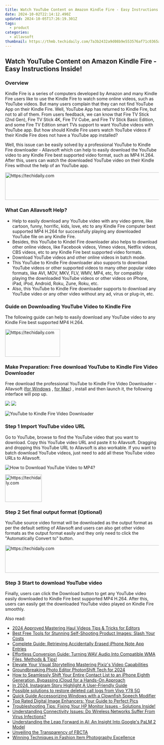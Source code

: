 ```yaml
---
title: Watch YouTube Content on Amazon Kindle Fire - Easy Instructions Inside!
date: 2024-10-02T22:14:12.490Z
updated: 2024-10-05T17:26:19.301Z
tags:
  - product
categories:
  - allavsoft
thumbnail: https://thmb.techidaily.com/7a3b2432a9d08b9e553576af71c0365aa49f025a4ccec0f85070f5a5f457c917.jpg
---
```


## Watch YouTube Content on Amazon Kindle Fire - Easy Instructions Inside!

### Overview

Kindle Fire is a series of computers developed by Amazon and many Kindle Fire users like to use the Kindle Fire to watch some online videos, such as YouTube videos. But many users complain that they can not find YouTube App on their Kindle Fire. Well, YouTube App has returned to Kindle Fire, but not to all of them. From users feedback, we can know that Fire TV Stick (2nd Gen), Fire TV Stick 4K, Fire TV Cube, and Fire TV Stick Basic Edition, and some Fire TV Edition smart TVs support to want YouTube videos with YouTube app. But how should Kindle Fire users watch YouTube videos if their Kindle Fire does not have a YouTube app installed?

Well, this issue can be easily solved by a professional YouTube to Kindle Fire downloader - Allavsoft which can help to easily download the YouTube video to any Kindle Fire best supported video format, such as MP4 H.264\. After this, users can watch the downloaded YouTube video on their Kindle Fires without the help of an YouTube app.

<!-- affiliate ads begin -->
<a href="https://ephamedtechinc.pxf.io/c/5597632/2137227/26400" target="_top" id="2137227">
  <img src="//a.impactradius-go.com/display-ad/26400-2137227" border="0" alt="https://techidaily.com" width="728" height="90"/>
</a>
<img height="0" width="0" src="https://ephamedtechinc.pxf.io/i/5597632/2137227/26400" style="position:absolute;visibility:hidden;" border="0" />
<!-- affiliate ads end -->

### What Can Allavsoft Help?

* Help to easily download any YouTube video with any video genre, like cartoon, funny, horrific, kids, love, etc to any Kindle Fire computer best supported MP4 H.264 for successfully playing any downloaded YouTube file on any Kindle Fire.
* Besides, this YouTube to Kindel Fire downloader also helps to download other online videos, like Facebook videos, Vimeo videos, Netflix videos, CBS videos, etc to any Kindle Fire best supported video formats.
* Download YouTube videos and other online videos in batch mode.
* This YouTube to Kindle Fire downloader also supports to download YouTube videos or other supported videos to many other popular video formats, like AVI, MOV, MKV, FLV, WMV, MP4, etc, for compatibly playing the downloaded YouTube videos or other videos on iPhone, iPad, iPod, Android, Roku, Zune, Roku, etc.
* Also, this YouTube to Kindle Fire downloader supports to download any YouTube video or any other video without any ad, virus or plug-in, etc.

### Guide on Downloading YouTube Video to Kindle Fire

The following guide can help to easily download any YouTube video to any Kindle Fire best supported MP4 H.264.

<!-- affiliate ads begin -->
<a href="https://25home.pxf.io/c/5597632/2148639/16836" target="_top" id="2148639">
  <img src="//a.impactradius-go.com/display-ad/16836-2148639" border="0" alt="https://techidaily.com" width="180" height="90"/>
</a>
<img height="0" width="0" src="https://25home.pxf.io/i/5597632/2148639/16836" style="position:absolute;visibility:hidden;" border="0" />
<!-- affiliate ads end -->

### Make Preparation: Free download YouTube to Kindle Fire Video Downloader

Free download the professional YouTube to Kindle Fire Video Downloader - Allavsoft ([for Windows](https://tools.techidaily.com/allavsoft/products/) , [for Mac](https://tools.techidaily.com/allavsoft/products/)) , install and then launch it, the following interface will pop up.

[![](https://www.allavsoft.com/how-to/../images/how-to/free-download-win.jpg)](https://tools.techidaily.com/allavsoft/products/) [![](https://www.allavsoft.com/how-to/../images/how-to/free-download-mac.jpg)](https://tools.techidaily.com/allavsoft/products/)

![YouTube to Kindle Fire Video Downloader](https://www.allavsoft.com/how-to/../images/allavsoft/screen-shot-600.jpg)

### Step 1 Import YouTube video URL

Go to YouTube, browse to find the YouTube video that you want to download. Copy this YouTube video URL and paste it to Allavsoft. Dragging and dropping this YouTube URL to Allavsoft is also workable. If you want to batch download YouTube videos, just need to add all these YouTube video URLs to Allavsoft.

![How to Download YouTube Video to MP4?](https://www.allavsoft.com/how-to/../images/how-to/download-rtmp-video/download-rtmp-video.jpg)

<!-- affiliate ads begin -->
<a href="https://aligracehair.sjv.io/c/5597632/2135363/19272" target="_top" id="2135363">
  <img src="//a.impactradius-go.com/display-ad/19272-2135363" border="0" alt="https://techidaily.com" width="120" height="90"/>
</a>
<img height="0" width="0" src="https://aligracehair.sjv.io/i/5597632/2135363/19272" style="position:absolute;visibility:hidden;" border="0" />
<!-- affiliate ads end -->

### Step 2 Set final output format (Optional)

YouTube source video format will be downloaded as the output format as per the default setting of Allavsoft and users can also get other video formats as the output format easily and they only need to click the "Automatically Convert to" button.

<!-- affiliate ads begin -->
<a href="https://appsumo.8odi.net/c/5597632/2043603/7443" target="_top" id="2043603">
  <img src="//a.impactradius-go.com/display-ad/7443-2043603" border="0" alt="https://techidaily.com" width="728" height="90"/>
</a>
<img height="0" width="0" src="https://appsumo.8odi.net/i/5597632/2043603/7443" style="position:absolute;visibility:hidden;" border="0" />
<!-- affiliate ads end -->

### Step 3 Start to download YouTube video

Finally, users can click the Download button to get any YouTube video easily downloaded to Kindle Fire best supported MP4 H.264\. After this, users can easily get the downloaded YouTube video played on Kindle Fire smoothly.

<ins class="adsbygoogle"
     style="display:block"
     data-ad-format="autorelaxed"
     data-ad-client="ca-pub-7571918770474297"
     data-ad-slot="1223367746"></ins>

<ins class="adsbygoogle"
     style="display:block"
     data-ad-client="ca-pub-7571918770474297"
     data-ad-slot="8358498916"
     data-ad-format="auto"
     data-full-width-responsive="true"></ins>

<span class="atpl-alsoreadstyle">Also read:</span>
<div><ul>
<li><a href="https://extra-support.techidaily.com/2024-approved-mastering-haul-videos-tips-and-tricks-for-editors/"><u>2024 Approved Mastering Haul Videos Tips & Tricks for Editors</u></a></li>
<li><a href="https://discover-excellent.techidaily.com/best-free-tools-for-stunning-self-shooting-product-images-slash-your-costs/"><u>Best Free Tools for Stunning Self-Shooting Product Images: Slash Your Costs</u></a></li>
<li><a href="https://discover-excellent.techidaily.com/complete-guide-retrieving-accidentally-erased-iphone-note-app-entries/"><u>Complete Guide: Retrieving Accidentally Erased iPhone Note App Entries</u></a></li>
<li><a href="https://discover-excellent.techidaily.com/effortless-conversion-guide-turning-wav-audio-into-compatible-wma-files-methods-and-tips/"><u>Effortless Conversion Guide: Turning WAV Audio Into Compatible WMA Files, Methods & Tips!</u></a></li>
<li><a href="https://extra-information.techidaily.com/elevate-your-visual-storytelling-mastering-pixizs-video-capabilities/"><u>Elevate Your Visual Storytelling Mastering Pixiz's Video Capabilities</u></a></li>
<li><a href="https://some-techniques.techidaily.com/groundbreaking-photo-editor-photonshift-tech-for-2024/"><u>Groundbreaking Photo Editor PhotonShift Tech for 2024</u></a></li>
<li><a href="https://discover-excellent.techidaily.com/how-to-seamlessly-shift-your-entire-contact-list-to-an-iphone-eighth-generation-bypassing-icloud-for-a-hands-on-approach/"><u>How to Seamlessly Shift Your Entire Contact List to an iPhone Eighth Generation, Bypassing iCloud for a Hands-On Approach</u></a></li>
<li><a href="https://instagram-videos.techidaily.com/in-2024-instagram-story-highlight-a-user-friendly-guide/"><u>In 2024, Instagram Story Highlight A User-Friendly Guide</u></a></li>
<li><a href="https://review-topics.techidaily.com/possible-solutions-to-restore-deleted-call-logs-from-vivo-y78-5g-by-fonelab-android-recover-call-logs/"><u>Possible solutions to restore deleted call logs from Vivo Y78 5G</u></a></li>
<li><a href="https://extra-lessons.techidaily.com/quick-guide-accessorizing-windows-with-a-clownfish-speech-modifier/"><u>Quick Guide Accessorizing Windows with a Clownfish Speech Modifier</u></a></li>
<li><a href="https://discover-excellent.techidaily.com/top-rated-digital-image-enhancers-your-guide-to-perfect-pics/"><u>Top Rated Digital Image Enhancers: Your Guide to Perfect Pics</u></a></li>
<li><a href="https://win-blog.techidaily.com/troubleshooting-tips-fixing-your-hp-monitor-issues-solutions-inside/"><u>Troubleshooting Tips: Fixing Your HP Monitor Issues - Solutions Inside!</u></a></li>
<li><a href="https://discover-excellent.techidaily.com/understanding-connectivity-issues-do-wireless-networks-suffer-from-virus-infections/"><u>Understanding Connectivity Issues: Do Wireless Networks Suffer From Virus Infections?</u></a></li>
<li><a href="https://tech-haven.techidaily.com/understanding-the-leap-forward-in-ai-an-insight-into-googles-palm-2-model/"><u>Understanding the Leap Forward in AI: An Insight Into Google's PaLM 2 Model</u></a></li>
<li><a href="https://facebook.techidaily.com/unveiling-the-transparency-of-fbcta/"><u>Unveiling the Transparency of FBCTA</u></a></li>
<li><a href="https://discover-excellent.techidaily.com/winning-techniques-in-fashion-item-photography-excellence/"><u>Winning Techniques in Fashion Item Photography Excellence</u></a></li>
</ul></div>

